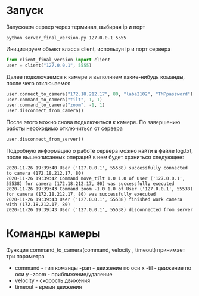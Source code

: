 # Запуск
Запускаем сервер через терминал, выбирая ip и порт

```
python server_final_version.py 127.0.0.1 5555
```
Иницизируем объект класса client, используя ip и порт сервера

```Python
from client_final_version import client
user = client("127.0.0.1", 5555)
```
Далее подключаемся к камере и выполняем какие-нибудь команды, после чего отключаемся

```Python
user.connect_to_camera("172.18.212.17", 80, "laba2102", "TMPpassword")
user.command_to_camera("tilt", 1, 1)
user.command_to_camera("zoom", -1, 1)
user.disconnect_from_camera()
```
После этого можно снова подключиться к камере. По завершению работы необходимо отключиться от сервера

```Python
user.disconnect_from_server()
```
Подробную информацию о работе сервера можно найти в файле log.txt, после вышеописанных операций в нем будет храниться следующее:
```
2020-11-26 19:39:40 User ('127.0.0.1', 55538) successfully connected to camera (172.18.212.17, 80)
2020-11-26 19:39:42 Command move_tilt 1.0 1.0 of User ('127.0.0.1', 55538) for camera (172.18.212.17, 80) was successfully executed
2020-11-26 19:39:43 Command zoom -1.0 1.0 of User ('127.0.0.1', 55538) for camera (172.18.212.17, 80) was successfully executed
2020-11-26 19:39:43 User ('127.0.0.1', 55538) finished work camera with (172.18.212.17, 80)
2020-11-26 19:39:43 User ('127.0.0.1', 55538) disconnected from server
```
# Команды камеры
Функция command_to_camera(command, velocity , timeout) принимает три параметра
- command - тип команды 
    -pan - движение по оси x
    -til - движение по оси y
    -zoom - приближение/удаление
- velocity - скорость движения
- timeout - время движения



